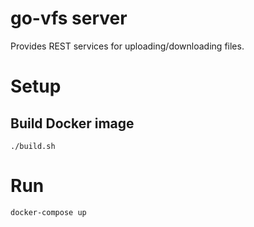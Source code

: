 # go-vfs server
Provides REST services for uploading/downloading files.

# Setup
## Build Docker image
```
./build.sh
```

# Run
```
docker-compose up
```
